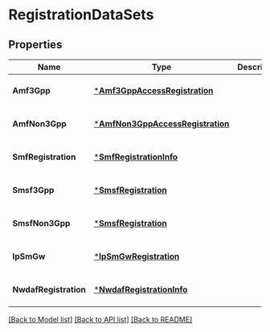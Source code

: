 # RegistrationDataSets

## Properties
Name | Type | Description | Notes
------------ | ------------- | ------------- | -------------
**Amf3Gpp** | [***Amf3GppAccessRegistration**](Amf3GppAccessRegistration.md) |  | [optional] [default to null]
**AmfNon3Gpp** | [***AmfNon3GppAccessRegistration**](AmfNon3GppAccessRegistration.md) |  | [optional] [default to null]
**SmfRegistration** | [***SmfRegistrationInfo**](SmfRegistrationInfo.md) |  | [optional] [default to null]
**Smsf3Gpp** | [***SmsfRegistration**](SmsfRegistration.md) |  | [optional] [default to null]
**SmsfNon3Gpp** | [***SmsfRegistration**](SmsfRegistration.md) |  | [optional] [default to null]
**IpSmGw** | [***IpSmGwRegistration**](IpSmGwRegistration.md) |  | [optional] [default to null]
**NwdafRegistration** | [***NwdafRegistrationInfo**](NwdafRegistrationInfo.md) |  | [optional] [default to null]

[[Back to Model list]](../README.md#documentation-for-models) [[Back to API list]](../README.md#documentation-for-api-endpoints) [[Back to README]](../README.md)

